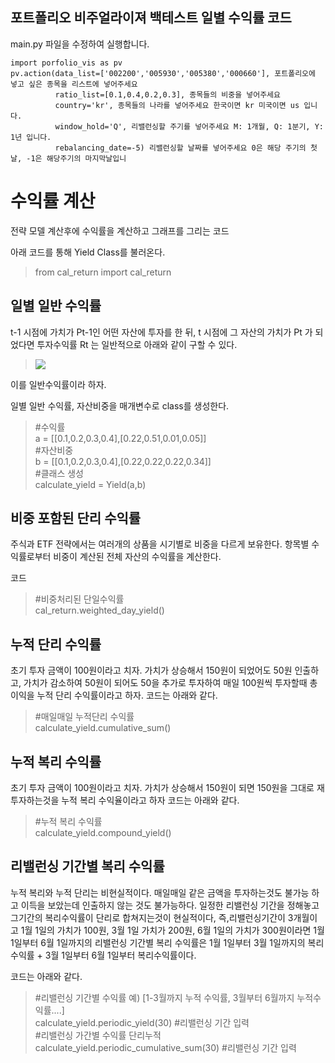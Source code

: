 ## 포트폴리오 비주얼라이져 백테스트 일별 수익률 코드

main.py 파일을 수정하여 실행합니다.

    import porfolio_vis as pv
    pv.action(data_list=['002200','005930','005380','000660'], 포트폴리오에 넣고 싶은 종목을 리스트에 넣어주세요
              ratio_list=[0.1,0.4,0.2,0.3], 종목들의 비중을 넣어주세요
              country='kr', 종목들의 나라를 넣어주세요 한국이면 kr 미국이면 us 입니다.
              window_hold='Q', 리밸런싱할 주기를 넣어주세요 M: 1개월, Q: 1분기, Y: 1년 입니다.
              rebalancing_date=-5) 리밸런싱할 날짜를 넣어주세요 0은 해당 주기의 첫날, -1은 해당주기의 마지막날입니
# 수익률 계산

전략 모델 계산후에 수익률을 계산하고 그래프를 그리는 코드

아래 코드를 통해  Yield Class를 불러온다.

> from cal_return import cal_return

## 일별 일반 수익률

t-1 시점에 가치가 Pt-1인 어떤 자산에 투자를 한 뒤, t 시점에 그 자산의 가치가 Pt 가 되었다면 투자수익률 Rt 는 일반적으로 아래와 같이 구할 수 있다.

>![](http://tedware.kr/wp-content/uploads/2019/09/co0013.png)

이를 일반수익률이라 하자.

일별 일반 수익률, 자산비중을 매개변수로 class를 생성한다.

>#수익률  
>a = [[0.1,0.2,0.3,0.4],[0.22,0.51,0.01,0.05]]  
>#자산비중  
>b = [[0.1,0.2,0.3,0.4],[0.22,0.22,0.22,0.34]]   
>#클래스 생성  
>calculate_yield = Yield(a,b)

## 비중 포함된 단리 수익률

주식과 ETF 전략에서는 여러개의 상품을 시기별로 비중을 다르게 보유한다.
항목별 수익률로부터 비중이 계산된 전체 자산의 수익률을 계산한다.

코드

>#비중처리된 단일수익률  
>cal_return.weighted_day_yield()

## 누적 단리 수익률

초기 투자 금액이 100원이라고 치자. 가치가 상승해서 150원이 되었어도 50원 인출하고, 가치가 감소하여 50원이 되어도 50을 추가로 투자하여 매일 100원씩 투자할때 총 이익을 누적 단리 수익률이라고 하자.
코드는 아래와 같다.

> #매일매일 누적단리 수익률  
> calculate_yield.cumulative_sum()

## 누적 복리 수익률

초기 투자 금액이 100원이라고 치자. 가치가 상승해서 150원이 되면 150원을 그대로 재투자하는것을  누적 복리 수익율이라고 하자
코드는 아래와 같다.

>#누적 복리 수익률  
>calculate_yield.compound_yield()

## 리밸런싱 기간별 복리 수익률

누적 복리와 누적 단리는 비현실적이다.
매일매일 같은 금액을 투자하는것도 불가능 하고 이득을 보았는데 인출하지 않는 것도 불가능하다.
일정한 리밸런싱 기간을 정해놓고 그기간의 복리수익률이 단리로 합쳐지는것이 현실적이다,
즉,리밸런싱기간이 3개월이고 1월 1일의 가치가 100원, 3월 1일 가치가 200원, 6월 1일의 가치가 300원이라면
1월1일부터 6월 1일까지의  리밸런싱 기간별 복리 수익률은
1월 1일부터 3월 1일까지의 복리수익률 + 3월 1일부터 6월 1일부터 복리수익률이다.

코드는 아래와 같다.

>#리밸런싱 기간별 수익률 예) [1-3월까지 누적 수익률, 3월부터 6월까지 누적수익률....]  
>calculate_yield.periodic_yield(30) #리밸런싱 기간 입력    
>#리밸런싱 가간별 수익률 단리누적  
>calculate_yield.periodic_cumulative_sum(30) #리밸런싱 기간 입력



